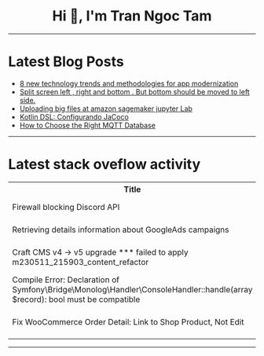 <h1 align="center">Hi 👋, I'm Tran Ngoc Tam</h1>

---

# Latest Blog Posts 
<!-- BLOG-POST-LIST:START -->
- [8 new technology trends and methodologies for app modernization](https://dev.to/gem_corporation/8-new-technology-trends-and-methodologies-for-app-modernization-3e20)
- [Split screen left , right and bottom . But bottom should be moved to left side.](https://dev.to/ajay_babu_4fef98fd4857104/split-screen-left-right-and-bottom-but-bottom-should-be-moved-to-left-side-18eo)
- [Uploading big files at amazon sagemaker jupyter Lab](https://dev.to/hassaan68/uploading-big-files-at-amazon-sagemaker-jupyter-lab-300b)
- [Kotlin DSL: Configurando JaCoco](https://dev.to/klinsmannlopes/kotlin-dsl-configurando-jacoco-em-um-projeto-jvm-4j00)
- [How to Choose the Right MQTT Database](https://dev.to/reductstore/how-to-choose-the-right-mqtt-database-2enn)
<!-- BLOG-POST-LIST:END -->

---

# Latest stack oveflow activity
<table>
  <tr><th>Title</th><th>Link</th></tr>
  <!-- STACKOVERFLOW:START --><tr><td>Firewall blocking Discord API</td><td>https://stackoverflow.com/questions/78495193/firewall-blocking-discord-api</td></tr><tr><td>Retrieving details information about GoogleAds campaigns</td><td>https://stackoverflow.com/questions/78495018/retrieving-details-information-about-googleads-campaigns</td></tr><tr><td>Craft CMS v4 -&gt; v5 upgrade *** failed to apply m230511_215903_content_refactor</td><td>https://stackoverflow.com/questions/78494923/craft-cms-v4-v5-upgrade-failed-to-apply-m230511-215903-content-refactor</td></tr><tr><td>Compile Error: Declaration of Symfony\Bridge\Monolog\Handler\ConsoleHandler::handle&lpar;array $record&rpar;: bool must be compatible</td><td>https://stackoverflow.com/questions/78494872/compile-error-declaration-of-symfony-bridge-monolog-handler-consolehandlerhan</td></tr><tr><td>Fix WooCommerce Order Detail: Link to Shop Product, Not Edit</td><td>https://stackoverflow.com/questions/78494835/fix-woocommerce-order-detail-link-to-shop-product-not-edit</td></tr><!-- STACKOVERFLOW:END -->
</table>

---


